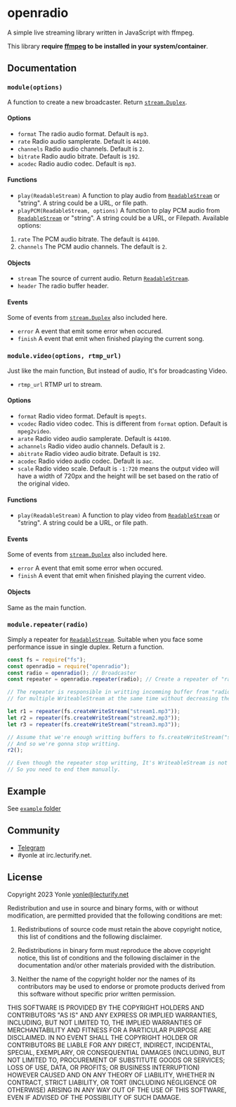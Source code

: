 # openradio
A simple live streaming library written in JavaScript with ffmpeg.

This library **require [ffmpeg](https://ffmpeg.org) to be installed in your system/container**.

## Documentation
### `module(options)`
A function to create a new broadcaster. Return [`stream.Duplex`](https://nodejs.org/api/stream.html#class-streamduplex).

#### Options
- `format` The radio audio format. Default is `mp3`.
- `rate` Radio audio samplerate. Default is `44100`.
- `channels` Radio audio channels. Default is `2`.
- `bitrate` Radio audio bitrate. Default is `192`.
- `acodec` Radio audio codec. Default is `mp3`.

#### Functions
- `play(ReadableStream)` A function to play audio from [`ReadableStream`](https://nodejs.org/api/stream.html#class-streamreadable) or "string". A string could be a URL, or file path.
- `playPCM(ReadableStream, options)` A function to play PCM audio from [`ReadableStream`](https://nodejs.org/api/stream.html#class-streamreadable) or "string". A string could be a URL, or Filepath. Available options:

 1. `rate`  The PCM audio bitrate. The default is `44100`.
 2. `channels` The PCM audio channels. The default is `2`.
 
#### Objects
- `stream` The source of current audio. Return [`ReadableStream`](https://nodejs.org/api/stream.html#class-streamreadable).
- `header` The radio buffer header. 

#### Events
Some of events from [`stream.Duplex`](https://nodejs.org/api/stream.html#class-streamduplex) also included here.

- `error` A event that emit some error when occured.
- `finish` A event that emit when finished playing the current song.

### `module.video(options, rtmp_url)`
Just like the main function, But instead of audio, It's for broadcasting Video.

- `rtmp_url` RTMP url to stream.

#### Options
- `format` Radio video format. Default is `mpegts`.
- `vcodec` Radio video codec. This is different from `format` option. Default is `mpeg2video`.
- `arate` Radio video audio samplerate. Default is `44100`.
- `achannels` Radio video audio channels. Default is `2`.
- `abitrate` Radio video audio bitrate. Default is `192`.
- `acodec` Radio video audio codec. Default is `aac`.
- `scale` Radio video scale. Default is `-1:720` means the output video will have a width of 720px and the height will be set based on the ratio of the original video.

#### Functions
- `play(ReadableStream)` A function to play video from [`ReadableStream`](https://nodejs.org/api/stream.html#class-streamreadable) or "string". A string could be a URL, or file path.

#### Events
Some of events from [`stream.Duplex`](https://nodejs.org/api/stream.html#class-streamduplex) also included here.

- `error` A event that emit some error when occured.
- `finish` A event that emit when finished playing the current video.

#### Objects
Same as the main function.

### `module.repeater(radio)`
Simply a repeater for [`ReadableStream`](https://nodejs.org/api/stream.html#class-streamreadable). Suitable when you face some performance issue in single duplex. Return a function.

```js
const fs = require("fs");
const openradio = require("openradio");
const radio = openradio(); // Broadcaster
const repeater = openradio.repeater(radio); // Create a repeater of "radio" duplex.

// The repeater is responsible in writting incomming buffer from "radio" duplex
// for multiple WriteableStream at the same time without decreasing the duplex performance.

let r1 = repeater(fs.createWriteStream("stream1.mp3"));
let r2 = repeater(fs.createWriteStream("stream2.mp3"));
let r3 = repeater(fs.createWriteStream("stream3.mp3"));

// Assume that we're enough writting buffers to fs.createWriteStream("stream2.mp3")
// And so we're gonna stop writting.
r2();

// Even though the repeater stop writting, It's WriteableStream is not ended.
// So you need to end them manually.
```

## Example
See [`example` folder](https://github.com/Yonle/openradio/tree/radio/example)

## Community
- [Telegram](https://t.me/yonlecoder)
- #yonle at irc.lecturify.net.

## License
Copyright 2023 Yonle <yonle@lecturify.net>

Redistribution and use in source and binary forms, with or without modification, are permitted provided that the following conditions are met:

1. Redistributions of source code must retain the above copyright notice, this list of conditions and the following disclaimer.

2. Redistributions in binary form must reproduce the above copyright notice, this list of conditions and the following disclaimer in the documentation and/or other materials provided with the distribution.

3. Neither the name of the copyright holder nor the names of its contributors may be used to endorse or promote products derived from this software without specific prior written permission.

THIS SOFTWARE IS PROVIDED BY THE COPYRIGHT HOLDERS AND CONTRIBUTORS "AS IS" AND ANY EXPRESS OR IMPLIED WARRANTIES, INCLUDING, BUT NOT LIMITED TO, THE IMPLIED WARRANTIES OF MERCHANTABILITY AND FITNESS FOR A PARTICULAR PURPOSE ARE DISCLAIMED. IN NO EVENT SHALL THE COPYRIGHT HOLDER OR CONTRIBUTORS BE LIABLE FOR ANY DIRECT, INDIRECT, INCIDENTAL, SPECIAL, EXEMPLARY, OR CONSEQUENTIAL DAMAGES (INCLUDING, BUT NOT LIMITED TO, PROCUREMENT OF SUBSTITUTE GOODS OR SERVICES; LOSS OF USE, DATA, OR PROFITS; OR BUSINESS INTERRUPTION) HOWEVER CAUSED AND ON ANY THEORY OF LIABILITY, WHETHER IN CONTRACT, STRICT LIABILITY, OR TORT (INCLUDING NEGLIGENCE OR OTHERWISE) ARISING IN ANY WAY OUT OF THE USE OF THIS SOFTWARE, EVEN IF ADVISED OF THE POSSIBILITY OF SUCH DAMAGE.
